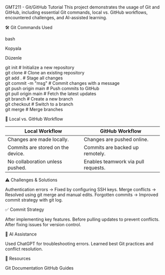 
GMT211 - Git/GitHub Tutorial
This project demonstrates the usage of Git and GitHub, including essential Git commands, local vs. GitHub workflows, encountered challenges, and AI-assisted learning.

🛠 Git Commands Used

bash

Kopyala

Düzenle

git init             # Initialize a new repository  
git clone <repo>     # Clone an existing repository  
git add .            # Stage all changes  
git commit -m "msg"  # Commit changes with a message  
git push origin main # Push commits to GitHub  
git pull origin main # Fetch the latest updates  
git branch <name>    # Create a new branch  
git checkout <name>  # Switch to a branch  
git merge <name>     # Merge branches  

🔄 Local vs. GitHub Workflow

| Local Workflow | GitHub Workflow |
|---------------|----------------|
| Changes are made locally. | Changes are pushed online. |
| Commits are stored on the device. | Commits are backed up remotely. |
| No collaboration unless pushed. | Enables teamwork via pull requests. |


⚠️ Challenges & Solutions

Authentication errors → Fixed by configuring SSH keys.
Merge conflicts → Resolved using git merge and manual edits.
Forgotten commits → Improved commit strategy with git log.

✅ Commit Strategy

After implementing key features.
Before pulling updates to prevent conflicts.
After fixing issues for version control.

🤖 AI Assistance

Used ChatGPT for troubleshooting errors.
Learned best Git practices and conflict resolution.

📖 Resources

Git Documentation
GitHub Guides

